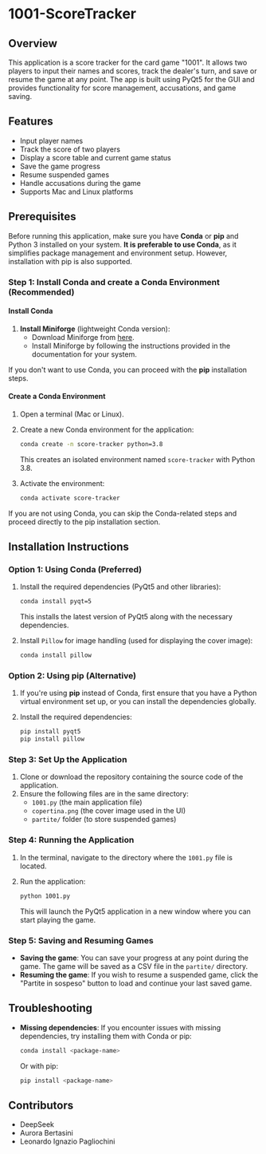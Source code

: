 # 1001-ScoreTracker

## Overview
This application is a score tracker for the card game "1001". It allows two players to input their names and scores, track the dealer's turn, and save or resume the game at any point. The app is built using PyQt5 for the GUI and provides functionality for score management, accusations, and game saving.

## Features
- Input player names
- Track the score of two players
- Display a score table and current game status
- Save the game progress
- Resume suspended games
- Handle accusations during the game
- Supports Mac and Linux platforms

## Prerequisites
Before running this application, make sure you have **Conda** or **pip** and Python 3 installed on your system. **It is preferable to use Conda**, as it simplifies package management and environment setup. However, installation with pip is also supported.

### Step 1: Install Conda and create a Conda Environment (Recommended)
#### Install Conda
1. **Install Miniforge** (lightweight Conda version):
   - Download Miniforge from [here](https://github.com/conda-forge/miniforge).
   - Install Miniforge by following the instructions provided in the documentation for your system.

If you don't want to use Conda, you can proceed with the **pip** installation steps.

#### Create a Conda Environment

1. Open a terminal (Mac or Linux).
2. Create a new Conda environment for the application:

   ```bash
   conda create -n score-tracker python=3.8
   ```

   This creates an isolated environment named `score-tracker` with Python 3.8.

3. Activate the environment:

   ```bash
   conda activate score-tracker
   ```

If you are not using Conda, you can skip the Conda-related steps and proceed directly to the pip installation section.

## Installation Instructions

### Option 1: Using Conda (Preferred)

1. Install the required dependencies (PyQt5 and other libraries):

   ```bash
   conda install pyqt=5
   ```

   This installs the latest version of PyQt5 along with the necessary dependencies.

2. Install `Pillow` for image handling (used for displaying the cover image):

   ```bash
   conda install pillow
   ```

### Option 2: Using pip (Alternative)

1. If you're using **pip** instead of Conda, first ensure that you have a Python virtual environment set up, or you can install the dependencies globally.

2. Install the required dependencies:

   ```bash
   pip install pyqt5
   pip install pillow
   ```

### Step 3: Set Up the Application

1. Clone or download the repository containing the source code of the application.
2. Ensure the following files are in the same directory:
   - `1001.py` (the main application file)
   - `copertina.png` (the cover image used in the UI)
   - `partite/` folder (to store suspended games)

### Step 4: Running the Application

1. In the terminal, navigate to the directory where the `1001.py` file is located.
2. Run the application:

   ```bash
   python 1001.py
   ```

   This will launch the PyQt5 application in a new window where you can start playing the game.

### Step 5: Saving and Resuming Games

- **Saving the game**: You can save your progress at any point during the game. The game will be saved as a CSV file in the `partite/` directory.
- **Resuming the game**: If you wish to resume a suspended game, click the "Partite in sospeso" button to load and continue your last saved game.

## Troubleshooting

- **Missing dependencies**: If you encounter issues with missing dependencies, try installing them with Conda or pip:

   ```bash
   conda install <package-name>
   ```

   Or with pip:

   ```bash
   pip install <package-name>
   ```

## Contributors 
- DeepSeek
- Aurora Bertasini
- Leonardo Ignazio Pagliochini
